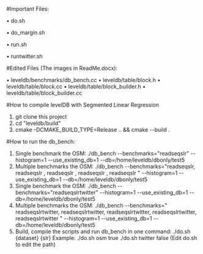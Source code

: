 #Important Files:


•	do.sh

•	do_margin.sh

•	run.sh

•	runtwitter.sh


#Edited Files (The images in ReadMe.docx):

•	leveldb/benchmarks/db_bench.cc
•	leveldb/table/block.h
•	leveldb/table/block.cc 
•	leveldb/table/block_builder.h
•	leveldb/table/block_builder.cc

#How to compile levelDB with Segmented Linear Regression
1. git clone this project
2. cd "leveldb/build"
3. cmake -DCMAKE_BUILD_TYPE=Release .. && cmake --build .

#How to run the db_bench:

1.	Single benchmark the OSM:
./db_bench --benchmarks="readseqslr" --histogram=1  --use_existing_db=1 --db=/home/leveldb/dbonly/test5
2.	Multiple benchmarks the OSM:
./db_bench --benchmarks="readseqslr, readseqslr , readseqslr , readseqslr , readseqslr " --histogram=1  --use_existing_db=1 --db=/home/leveldb/dbonly/test5
3.	Single benchmark the OSM:
./db_bench --benchmarks="readseqslrtwitter" --histogram=1  --use_existing_db=1 --db=/home/leveldb/dbonly/test5
4.	Multiple benchmarks the OSM:
./db_bench --benchmarks=" readseqslrtwitter, readseqslrtwitter, readseqslrtwitter, readseqslrtwitter, readseqslrtwitter " --histogram=1  --use_existing_db=1 --db=/home/leveldb/dbonly/test5
5.	Build, compile the scripts and run db_bench in one command:
./do.sh {dataset} {slr}
Example:
./do.sh osm true
./do.sh twitter false
(Edit do.sh to edit the path)
